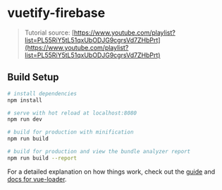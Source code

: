 # vuetify-firebase

> Tutorial source: [https://www.youtube.com/playlist?list=PL55RiY5tL51qxUbODJG9cgrsVd7ZHbPrt](https://www.youtube.com/playlist?list=PL55RiY5tL51qxUbODJG9cgrsVd7ZHbPrt)

## Build Setup

```bash
# install dependencies
npm install

# serve with hot reload at localhost:8080
npm run dev

# build for production with minification
npm run build

# build for production and view the bundle analyzer report
npm run build --report
```

For a detailed explanation on how things work, check out the [guide](http://vuejs-templates.github.io/webpack/) and [docs for vue-loader](http://vuejs.github.io/vue-loader).
